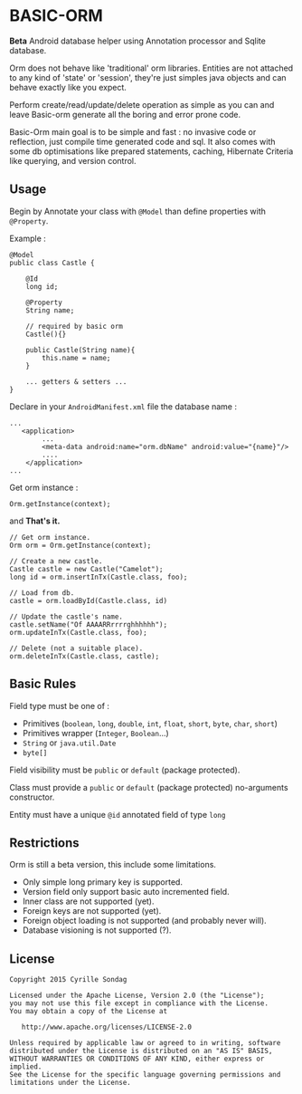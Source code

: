 # BASIC-ORM
**Beta** Android database helper using Annotation processor and Sqlite database.

Orm does not behave like 'traditional' orm libraries. Entities are not attached to any kind of 'state' or 'session',
they're just simples java objects and can behave exactly like you expect.
 
Perform create/read/update/delete operation as simple as you can and leave Basic-orm generate all the boring and error prone code.

Basic-Orm main goal is to be simple and fast : no invasive code or reflection, just compile time generated code and sql.
It also comes with some db optimisations like prepared statements, caching, Hibernate Criteria like querying, and version control.

## Usage

Begin by Annotate your class with `@Model` than define properties with `@Property`. 

Example :
```
@Model
public class Castle {
    
    @Id
    long id;
    
    @Property
    String name;
    
    // required by basic orm
    Castle(){}
    
    public Castle(String name){
        this.name = name;
    }
       
    ... getters & setters ... 
}
```

Declare in your `AndroidManifest.xml` file the database name :
```
...
   <application>
        ...
        <meta-data android:name="orm.dbName" android:value="{name}"/>
        ....
    </application>
...
```

Get orm instance :
```
Orm.getInstance(context);
```

and **That's it.**

```
// Get orm instance.
Orm orm = Orm.getInstance(context);

// Create a new castle.
Castle castle = new Castle("Camelot");
long id = orm.insertInTx(Castle.class, foo);

// Load from db.
castle = orm.loadById(Castle.class, id)

// Update the castle's name.
castle.setName("Of AAAARRrrrrghhhhhh");
orm.updateInTx(Castle.class, foo);

// Delete (not a suitable place).
orm.deleteInTx(Castle.class, castle);
```

## Basic Rules

Field type must be one of : 
* Primitives  (`boolean`, `long`, `double`, `int`, `float`, `short`, `byte`, `char`, `short`)
* Primitives wrapper (`Integer`, `Boolean`...)
* `String` or `java.util.Date`
* `byte[]`

Field visibility must be `public` or `default` (package protected).

Class must provide a `public` or `default` (package protected) no-arguments constructor.

Entity must have a unique `@id` annotated field of type `long`

## Restrictions

Orm is still a beta version, this include some limitations.
* Only simple long primary key is supported.
* Version field only support basic auto incremented field. 
* Inner class are not supported (yet).
* Foreign keys are not supported (yet).
* Foreign object loading is not supported (and probably never will).
* Database visioning is not supported (?).

## License

```
Copyright 2015 Cyrille Sondag

Licensed under the Apache License, Version 2.0 (the "License");
you may not use this file except in compliance with the License.
You may obtain a copy of the License at

   http://www.apache.org/licenses/LICENSE-2.0

Unless required by applicable law or agreed to in writing, software
distributed under the License is distributed on an "AS IS" BASIS,
WITHOUT WARRANTIES OR CONDITIONS OF ANY KIND, either express or implied.
See the License for the specific language governing permissions and
limitations under the License.
```